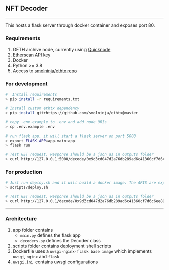 ## NFT Decoder
-------------
This hosts a flask server through docker container and exposes port 80.

### Requirements
1. GETH archive node, currently using [Quicknode](https://www.quicknode.com/)
2. [Etherscan API key](https://etherscan.io/myapikey)
3. Docker
4. Python >= 3.8
5. Access to [smolninja/ethtx repo](https://github.com/smolninja/ethtx)

### For development
```sh
#  Install requirements
> pip install -r requirements.txt

# Install custom ethtx dependency
> pip install git+https://github.com/smolninja/ethtx@master

# copy .env.example to .env and add node URIs
> cp .env.example .env

# run flask app, it will start a flask server on port 5000
> export FLASK_APP=app.main:app
> flask run

# Test GET request. Response should be a json as in outputs folder
> curl http://127.0.0.1:5000/decode/0x9d3cd047d2a76db289ad6c41360cf7d6c6ee8948510f6e93c086d3c5a6fe038e
```

### For production
```sh
# Just run deploy.sh and it will build a docker image. The APIS are exposed at port 80. Inside docker, the flask server is also exposed at port 80
> scripts/deploy.sh

# Test GET request. Response should be a json as in outputs folder
> curl http://127.0.0.1/decode/0x9d3cd047d2a76db289ad6c41360cf7d6c6ee8948510f6e93c086d3c5a6fe038e
```

-------------
### Architecture
1. app folder contains
    * `main.py` defines the flask app
    * `decoders.py` defines the Decoder class
2. scripts folder contains deployment shell scripts
3. Dockerfile uses a `uwsgi-nginx-flask base image` which implements `uwsgi`, `nginx` and `flask`
4. `uwsgi.ini `contains uwsgi configurations